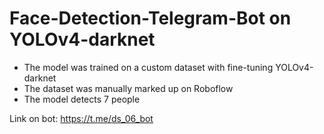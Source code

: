 # Face-Detection-Telegram-Bot on YOLOv4-darknet

- The model was trained on a custom dataset with fine-tuning YOLOv4-darknet
- The dataset was manually marked up on Roboflow
- The model detects 7 people

Link on bot: <https://t.me/ds_06_bot>

